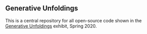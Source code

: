 ## Generative Unfoldings

This is a central repository for all open-source code shown in the [Generative Unfoldings](https://generative-unfoldings.mit.edu) exhibit, Spring 2020.
